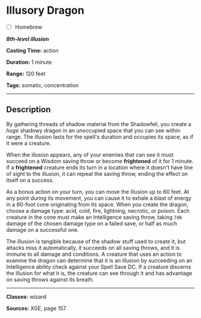 # Illusory Dragon

- [ ] Homebrew

***8th-level illusion***

**Casting Time:** action

**Duration:** 1 minute

**Range:** 120 feet

**Tags:** somatic, concentration

---

## Description
By gathering threads of shadow material from the Shadowfell, you create a *huge* shadowy dragon in an unoccupied space that you can see within range.
The illusion lasts for the spell's duration and occupies its space, as if it were a creature.

When the illusion appears, any of your enemies that can see it must succeed on a Wisdom saving throw or become **frightened** of it for 1 minute.
If a **frightened** creature ends its turn in a location where it doesn't have line of sight to the illusion, it can repeat the saving throw, ending the effect on itself on a success.

As a bonus action on your turn, you can move the illusion up to 60 feet.
At any point during its movement, you can cause it to exhale a blast of energy in a 60-foot cone originating from its space.
When you create the dragon, choose a damage type: acid, cold, fire, lightning, necrotic, or poison.
Each creature in the cone must make an Intelligence saving throw, taking `7d6` damage of the chosen damage type on a failed save, or half as much damage on a successful one.

The illusion is tangible because of the shadow stuff used to create it, but attacks miss it automatically, it succeeds on all saving throws, and it is immune to all damage and conditions.
A creature that uses an action to examine the dragon can determine that it is an illusion by succeeding on an Intelligence ability check against your Spell Save DC.
If a creature discerns the illusion for what it is, the creature can see through it and has advantage on saving throws against its breath.

---

**Classes:** wizard

**Sources:** XGE, page 157
